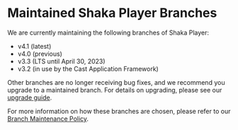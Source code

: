 # Maintained Shaka Player Branches

We are currently maintaining the following branches of Shaka Player:

 - v4.1 (latest)
 - v4.0 (previous)
 - v3.3 (LTS until April 30, 2023)
 - v3.2 (in use by the Cast Application Framework)

Other branches are no longer receiving bug fixes, and we recommend you upgrade
to a maintained branch.  For details on upgrading, please see our
[upgrade guide](https://shaka-player-demo.appspot.com/docs/api/tutorial-upgrade.html).

For more information on how these branches are chosen, please refer to our
[Branch Maintenance Policy](https://shaka-project.github.io/maintenance/shaka-player.html#branch-maintenance-policy).
